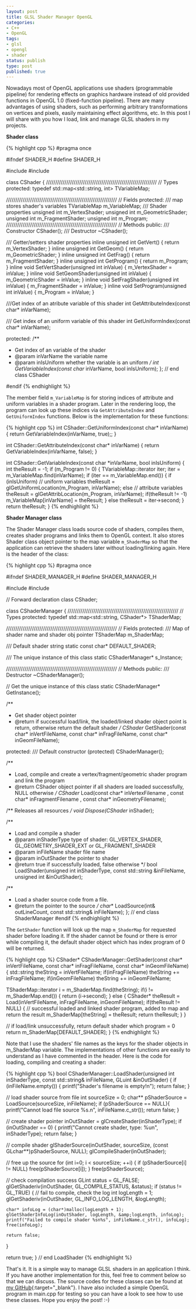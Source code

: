 ```yaml
---
layout: post
title: GLSL Shader Manager OpenGL
categories:
- C++
- OpenGL
tags:
- glsl
- opengl
- shader
status: publish
type: post
published: true
---
```


Nowadays most of OpenGL applications use shaders (programmable pipeline) for rendering effects on graphics hardware instead of old provided functions in OpenGL 1.0 (fixed-function pipeline). There are many advantages of using shaders, such as performing arbitrary transformations on vertices and pixels, easily maintaining effect algorithms, etc. In this post I will share with you how I load, link and manage GLSL shaders in my projects.

**Shader class**

{% highlight cpp %}
#pragma once

#ifndef SHADER_H
#define SHADER_H

#include <string>
#include <map>

class CShader
{
////////////////////////////////////////////////////////////
//  Types
protected:
  typedef std::map<std::string, int> TVariableMap;

////////////////////////////////////////////////////////////
//  Fields
protected:
  /// map stores shader's variables
  TVariableMap m_VariableMap;
  /// Shader properties
  unsigned int m_VertexShader;
  unsigned int m_GeometricShader;
  unsigned int m_FragmentShader;
  unsigned int m_Program;
////////////////////////////////////////////////////////////
//  Methods
public:
  /// Constructor
  CShader();
  /// Destructor
  ~CShader();

  /// Getter/setters shader properties
  inline unsigned int GetVert() { return m_VertexShader; }
  inline unsigned int GetGeom() { return m_GeometricShader; }
  inline unsigned int GetFrag() { return m_FragmentShader; }
  inline unsigned int GetProgram() { return m_Program; }
  inline void SetVertShader(unsigned int inValue) { m_VertexShader = inValue; }
  inline void SetGeomShader(unsigned int inValue) { m_GeometricShader = inValue; }
  inline void SetFragShader(unsigned int inValue) { m_FragmentShader = inValue; }
  inline void SetProgram(unsigned int inValue) { m_Program = inValue; }

  ///Get index of an atribute variable of this shader
  int GetAttributeIndex(const char* inVarName);

  /// Get index of an uniform variable of this shader
  int GetUniformIndex(const char* inVarName);

protected:
  /**
   * Get index of an variable of the shader
   * @param inVarName the variable name
   * @param inIsUniform whether the variable is an uniform
   */
  int GetVariableIndex(const char* inVarName, bool inIsUniform);
}; // end class CShader

#endif
{% endhighlight %}

The member field `m_VariableMap` is for storing indices of attribute and uniform variables in a shader program. Later in the rendering loop, the program can look up these indices via `GetAttributeIndex` and `GetUniformIndex` functions. Below is the implementation for these functions:

{% highlight cpp %}
int CShader::GetUniformIndex(const char* inVarName)
{
  return GetVariableIndex(inVarName, true);;
}

int CShader::GetAttributeIndex(const char* inVarName)
{
  return GetVariableIndex(inVarName, false);
}

int CShader::GetVariableIndex(const char *inVarName, bool inIsUniform)
{
  int theResult = -1;
  if (m_Program != 0)
  {
    TVariableMap::iterator iter;
    iter = m_VariableMap.find(inVarName);
    if (iter == m_VariableMap.end())
    {
      if (inIsUniform) // uniform variables
        theResult = glGetUniformLocation(m_Program, inVarName);
      else // attribute variables
        theResult = glGetAttribLocation(m_Program, inVarName);
      if(theResult != -1)
        m_VariableMap[inVarName] = theResult;
    }
    else
      theResult = iter->second;
  }
  return theResult;
}
{% endhighlight %}

**Shader Manager class**

The Shader Manager class loads source code of shaders, compiles them, creates shader programs and links them to OpenGL context. It also stores Shader class object pointer to the map variable `m_ShaderMap` so that the application can retrieve the shaders later without loading/linking again. Here is the header of the class:

{% highlight cpp %}
#pragma once

#ifndef SHADER_MANAGER_H
#define SHADER_MANAGER_H

#include <string>
#include <map>

// Forward declaration
class CShader;

class CShaderManager
{
////////////////////////////////////////////////////////////
//  Types
protected:
  typedef std::map<std::string, CShader*> TShaderMap;

////////////////////////////////////////////////////////////
//  Fields
protected:
  /// Map of shader name and shader obj pointer
  TShaderMap m_ShaderMap;

  /// Default shader string
  static const char* DEFAULT_SHADER;

  /// The unique instance of this class
  static CShaderManager*  s_Instance;

////////////////////////////////////////////////////////////
//  Methods
public:
  /// Destructor
  ~CShaderManager();

  // Get the unique instance of this class
  static CShaderManager*  GetInstance();

  /**
   * Get shader object pointer
   * @return if successful load/link, the loaded/linked shader object point is return, otherwise return the default shader
   */
  CShader* GetShader(const char* inVertFileName, const char* inFragFileName, const char* inGeomFileName);

protected:
  /// Default constructor (protected)
  CShaderManager();

  /**
   * Load, compile and create a vertex/fragment/geometric shader program and link the program
   * @return CShader object pointer if all shaders are loaded successfully, NULL otherwise
   */
  CShader* Load(const char* inVertexFilename
        , const char* inFragmentFilename
        , const char* inGeometryFilename);

  /** Releases all resources */
  void Dispose(CShader* inShader);

  /**
   * Load and compile a shader
   * @param inShaderType type of shader: GL_VERTEX_SHADER, GL_GEOMETRY_SHADER_EXT or GL_FRAGMENT_SHADER
   * @param inFileName shader file name
   * @param inOutShader the pointer to shader
   * @return true if successfully loaded, false otherwise
   */
  bool LoadShader(unsigned int inShaderType,  const std::string &inFileName, unsigned int &inOutShader);

  /**
   * Load a shader source code from a file.
   * @return the pointer to the source
   */
  char** LoadSource(int&amp; outLineCount, const std::string&amp; inFileName);
}; // end class ShaderManager
#endif
{% endhighlight %}

The `GetShader` function will look up the map `m_ShaderMap` for requested shader before loading it. If the shader cannot be found or there is error while compiling it, the default shader object which has index program of 0 will be returned.

{% highlight cpp %}
CShader* CShaderManager::GetShader(const char* inVertFileName, const char* inFragFileName, const char* inGeomFileName)
{
  std::string theString = inVertFileName;
  if(inFragFileName)
    theString += inFragFileName;
  if(inGeomFileName)
    theString += inGeomFileName;

  TShaderMap::iterator i = m_ShaderMap.find(theString);
  if(i != m_ShaderMap.end())
  {
    return (i->second);
  }
  else
  {
    CShader* theResult = Load(inVertFileName, inFragFileName, inGeomFileName);
    if(theResult != NULL)
    {
      // successful loaded and linked shader program, added to map and return the result
      m_ShaderMap[theString] = theResult;
      return theResult;
    }
  }

  // if load/link unsuccessfully, return default shader which program = 0
  return m_ShaderMap[DEFAULT_SHADER];
}
{% endhighlight %}

Note that I use the shaders' file names as the keys for the shader objects in m_ShaderMap variable. The implementations of other functions are easily to understand as I have commented in the header. Here is the code for loading, compiling and creating a shader:

{% highlight cpp %}
bool CShaderManager::LoadShader(unsigned int inShaderType, const std::string& inFileName, GLuint &inOutShader)
{
  if (inFileName.empty()) {
    printf("Shader's filename is empty!n");
    return false;
  }

  // load shader source from file
  int sourceSize = 0;
  char** pShaderSource = LoadSource(sourceSize, inFileName);
  if (pShaderSource == NULL){
    printf("Cannot load file source %s.n", inFileName.c_str());
    return false;
  }

  // create shader pointer
  inOutShader = glCreateShader(inShaderType);
  if (inOutShader == 0) {
    printf("Cannot create shader, type: %un", inShaderType);
    return false;
  }

  // compile shader
  glShaderSource(inOutShader, sourceSize, (const GLchar**)pShaderSource, NULL);
  glCompileShader(inOutShader);

  // free up the source
  for (int i=0; i &lt; sourceSize; ++i) {
    if (pShaderSource[i] != NULL)
      free(pShaderSource[i]);
  }
  free(pShaderSource);

  // check compilation success
  GLint status = GL_FALSE;
  glGetShaderiv(inOutShader, GL_COMPILE_STATUS, &amp;status);
  if (status != GL_TRUE) {
    // fail to compile, check the log
    int logLength = 1;
    glGetShaderiv(inOutShader, GL_INFO_LOG_LENGTH, &amp;logLength);

    char* infoLog = (char*)malloc(logLength + 1);
    glGetShaderInfoLog(inOutShader, logLength, &amp;logLength, infoLog);
    printf("Failed to compile shader %sn%s", inFileName.c_str(), infoLog);
    free(infoLog);

    return false;
  }

  return true;
} // end LoadShader
{% endhighlight %}

That's it. It is a simple way to manage GLSL shaders in an application I think. If you have another implementation for this, feel free to comment below so that we can discuss. The source codes for these classes can be found at [my GitHub][GLSLShaderManager-github]{:target="_blank"}. I have also included a simple OpenGL program in main.cpp for testing so you can have a look to see how to use these classes. Hope you enjoy the post! :-)

[GLSLShaderManager-github]: https://github.com/luugiathuy/GLSLShaderManager
